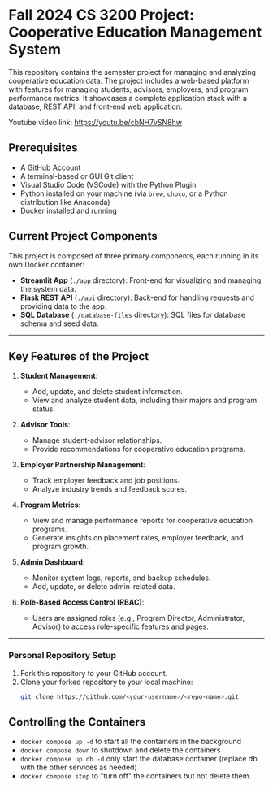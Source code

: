 # Fall 2024 CS 3200 Project: Cooperative Education Management System

This repository contains the semester project for managing and analyzing cooperative education data. The project includes a web-based platform with features for managing students, advisors, employers, and program performance metrics. It showcases a complete application stack with a database, REST API, and front-end web application.

Youtube video link: https://youtu.be/cbNH7vSN8hw

## Prerequisites

- A GitHub Account
- A terminal-based or GUI Git client
- Visual Studio Code (VSCode) with the Python Plugin
- Python installed on your machine (via `brew`, `choco`, or a Python distribution like Anaconda)
- Docker installed and running

## Current Project Components

This project is composed of three primary components, each running in its own Docker container:

- **Streamlit App** (`./app` directory): Front-end for visualizing and managing the system data.
- **Flask REST API** (`./api` directory): Back-end for handling requests and providing data to the app.
- **SQL Database** (`./database-files` directory): SQL files for database schema and seed data.

---

## Key Features of the Project

1. **Student Management**:
   - Add, update, and delete student information.
   - View and analyze student data, including their majors and program status.

2. **Advisor Tools**:
   - Manage student-advisor relationships.
   - Provide recommendations for cooperative education programs.

3. **Employer Partnership Management**:
   - Track employer feedback and job positions.
   - Analyze industry trends and feedback scores.

4. **Program Metrics**:
   - View and manage performance reports for cooperative education programs.
   - Generate insights on placement rates, employer feedback, and program growth.

5. **Admin Dashboard**:
   - Monitor system logs, reports, and backup schedules.
   - Add, update, or delete admin-related data.

6. **Role-Based Access Control (RBAC)**:
   - Users are assigned roles (e.g., Program Director, Administrator, Advisor) to access role-specific features and pages.

---

### Personal Repository Setup

1. Fork this repository to your GitHub account.
2. Clone your forked repository to your local machine:
   ```bash
   git clone https://github.com/<your-username>/<repo-name>.git


## Controlling the Containers

- `docker compose up -d` to start all the containers in the background
- `docker compose down` to shutdown and delete the containers
- `docker compose up db -d` only start the database container (replace db with the other services as needed)
- `docker compose stop` to "turn off" the containers but not delete them. 

